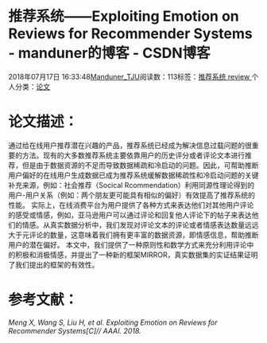 
# 推荐系统——Exploiting Emotion on Reviews  for Recommender Systems - manduner的博客 - CSDN博客


2018年07月17日 16:33:48[Manduner_TJU](https://me.csdn.net/manduner)阅读数：113标签：[推荐系统																](https://so.csdn.net/so/search/s.do?q=推荐系统&t=blog)[review																](https://so.csdn.net/so/search/s.do?q=review&t=blog)[
							](https://so.csdn.net/so/search/s.do?q=推荐系统&t=blog)个人分类：[论文																](https://blog.csdn.net/manduner/article/category/7694119)



# 论文描述：
通过给在线用户推荐潜在兴趣的产品，推荐系统已经成为解决信息过载问题的很重要的方法。现有的大多数推荐系统主要依靠用户的历史评分或者评论文本进行推荐，但是由于数据资源的不足而导致数据稀疏和冷启动的问题。因此，可帮助推断用户偏好的在线用户生成数据已成为推荐系统缓解数据稀疏性和冷启动问题的关键补充来源，例如：社会推荐（Socical Rcommendation）利用同源性理论得到的用户-用户关系（例如：两个朋友更可能具有相似的偏好）有效提高了推荐系统的性能。
实际上，在线消费平台为用户提供了各种方式来表达他们对其他用户评论的感受或情感，例如，亚马逊用户可以通过评论和回复他人评论下的帖子来表达他们的情感。从真实数据分析中，我们发现对评论文本的评论或者情感表达数量远远大于元评论的数量，这意味着我们拥有更丰富的数据资源，即情感信息，帮助推断用户的潜在偏好。
本文中，我们提供了一种原则性和数学方式来充分利用评论中的积极和消极情感，并提出了一种新的框架MIRROR，真实数据集的实证结果证明了我们提出的框架的有效性。

# 参考文献：
*Meng X, Wang S, Liu H, et al. Exploiting Emotion on Reviews for Recommender Systems[C]// AAAI. 2018.*

